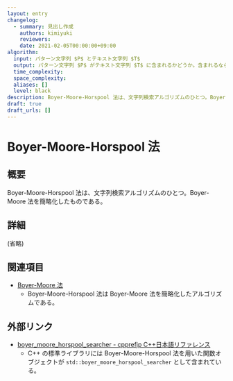 ```yaml
---
layout: entry
changelog:
  - summary: 見出し作成
    authors: kimiyuki
    reviewers:
    date: 2021-02-05T00:00:00+09:00
algorithm:
  input: パターン文字列 $P$ とテキスト文字列 $T$
  output: パターン文字列 $P$ がテキスト文字列 $T$ に含まれるかどうか。含まれるならその位置も求める。
  time_complexity:
  space_complexity:
  aliases: []
  level: black
description: Boyer-Moore-Horspool 法は、文字列検索アルゴリズムのひとつ。Boyer-Moore 法を簡略化したものである。
draft: true
draft_urls: []
---
```


# Boyer-Moore-Horspool 法

## 概要

Boyer-Moore-Horspool 法は、文字列検索アルゴリズムのひとつ。Boyer-Moore 法を簡略化したものである。

## 詳細

(省略)


## 関連項目

-   [Boyer-Moore 法](/boyer-moore)
    -   Boyer-Moore-Horspool 法は Boyer-Moore 法を簡略化したアルゴリズムである。

## 外部リンク

-   [boyer_moore_horspool_searcher - cpprefjp C++日本語リファレンス](https://cpprefjp.github.io/reference/functional/boyer_moore_horspool_searcher.html)
    -   C++ の標準ライブラリには Boyer-Moore-Horspool 法を用いた関数オブジェクトが `std::boyer_moore_horspool_searcher` として含まれている。
